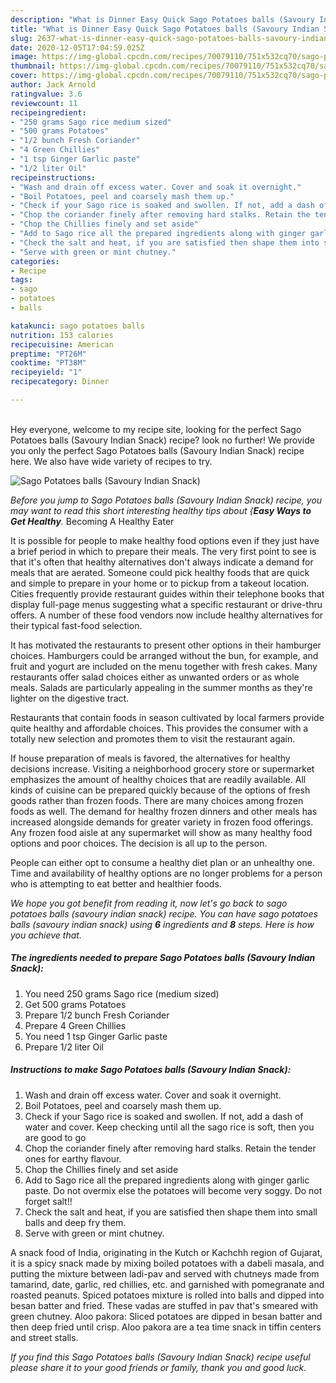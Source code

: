 ```yaml
---
description: "What is Dinner Easy Quick Sago Potatoes balls (Savoury Indian Snack)"
title: "What is Dinner Easy Quick Sago Potatoes balls (Savoury Indian Snack)"
slug: 2637-what-is-dinner-easy-quick-sago-potatoes-balls-savoury-indian-snack
date: 2020-12-05T17:04:59.025Z
image: https://img-global.cpcdn.com/recipes/70079110/751x532cq70/sago-potatoes-balls-savoury-indian-snack-recipe-main-photo.jpg
thumbnail: https://img-global.cpcdn.com/recipes/70079110/751x532cq70/sago-potatoes-balls-savoury-indian-snack-recipe-main-photo.jpg
cover: https://img-global.cpcdn.com/recipes/70079110/751x532cq70/sago-potatoes-balls-savoury-indian-snack-recipe-main-photo.jpg
author: Jack Arnold
ratingvalue: 3.6
reviewcount: 11
recipeingredient:
- "250 grams Sago rice medium sized"
- "500 grams Potatoes"
- "1/2 bunch Fresh Coriander"
- "4 Green Chillies"
- "1 tsp Ginger Garlic paste"
- "1/2 liter Oil"
recipeinstructions:
- "Wash and drain off excess water. Cover and soak it overnight."
- "Boil Potatoes, peel and coarsely mash them up."
- "Check if your Sago rice is soaked and swollen. If not, add a dash of water and cover. Keep checking until all the sago rice is soft, then you are good to go"
- "Chop the coriander finely after removing hard stalks. Retain the tender ones for earthy flavour."
- "Chop the Chillies finely and set aside"
- "Add to Sago rice all the prepared ingredients along with ginger garlic paste. Do not overmix else the potatoes will become very soggy. Do not forget salt!!"
- "Check the salt and heat, if you are satisfied then shape them into small balls and deep fry them."
- "Serve with green or mint chutney."
categories:
- Recipe
tags:
- sago
- potatoes
- balls

katakunci: sago potatoes balls 
nutrition: 153 calories
recipecuisine: American
preptime: "PT26M"
cooktime: "PT38M"
recipeyield: "1"
recipecategory: Dinner

---
```

<br>
Hey everyone, welcome to my recipe site, looking for the perfect Sago Potatoes balls (Savoury Indian Snack) recipe? look no further! We provide you only the perfect Sago Potatoes balls (Savoury Indian Snack) recipe here. We also have wide variety of recipes to try.
<br>


![Sago Potatoes balls (Savoury Indian Snack)](https://img-global.cpcdn.com/recipes/70079110/751x532cq70/sago-potatoes-balls-savoury-indian-snack-recipe-main-photo.jpg)

<i>Before you jump to Sago Potatoes balls (Savoury Indian Snack) recipe, you may want to read this short interesting healthy tips about {<strong>Easy Ways to Get Healthy</strong>.</i>
Becoming A Healthy Eater

It is possible for people to make healthy food options even if they just have a brief period in which to prepare their meals. The very first point to see is that it's often that healthy alternatives don't always indicate a demand for meals that are aerated. Someone could pick healthy foods that are quick and simple to prepare in your home or to pickup from a takeout location. Cities frequently provide restaurant guides within their telephone books that display full-page menus suggesting what a specific restaurant or drive-thru offers. A number of these food vendors now include healthy alternatives for their typical fast-food selection.

 It has motivated the restaurants to present other options in their hamburger choices. Hamburgers could be arranged without the bun, for example, and fruit and yogurt are included on the menu together with fresh cakes. Many restaurants offer salad choices either as unwanted orders or as whole meals.  Salads are particularly appealing in the summer months as they're lighter on the digestive tract.

Restaurants that contain foods in season cultivated by local farmers provide quite healthy and affordable choices.  This provides the consumer with a totally new selection and promotes them to visit the restaurant again.

If house preparation of meals is favored, the alternatives for healthy decisions increase. Visiting a neighborhood grocery store or supermarket emphasizes the amount of healthy choices that are readily available.  All kinds of cuisine can be prepared quickly because of the options of fresh goods rather than frozen foods. There are many choices among frozen foods as well. The demand for healthy frozen dinners and other meals has increased alongside demands for greater variety in frozen food offerings. Any frozen food aisle at any supermarket will show as many healthy food options and poor choices. The decision is all up to the person.

People can either opt to consume a healthy diet plan or an unhealthy one. Time and availability of healthy options are no longer problems for a person who is attempting to eat better and healthier foods.


<i>We hope you got benefit from reading it, now let's go back to sago potatoes balls (savoury indian snack) recipe. You can have sago potatoes balls (savoury indian snack) using <strong>6</strong> ingredients and <strong>8</strong> steps. Here is how you achieve that.
</i>

##### The ingredients needed to prepare Sago Potatoes balls (Savoury Indian Snack):

1. You need 250 grams Sago rice (medium sized)
1. Get 500 grams Potatoes
1. Prepare 1/2 bunch Fresh Coriander
1. Prepare 4 Green Chillies
1. You need 1 tsp Ginger Garlic paste
1. Prepare 1/2 liter Oil


##### Instructions to make Sago Potatoes balls (Savoury Indian Snack):

1. Wash and drain off excess water. Cover and soak it overnight.
1. Boil Potatoes, peel and coarsely mash them up.
1. Check if your Sago rice is soaked and swollen. If not, add a dash of water and cover. Keep checking until all the sago rice is soft, then you are good to go
1. Chop the coriander finely after removing hard stalks. Retain the tender ones for earthy flavour.
1. Chop the Chillies finely and set aside
1. Add to Sago rice all the prepared ingredients along with ginger garlic paste. Do not overmix else the potatoes will become very soggy. Do not forget salt!!
1. Check the salt and heat, if you are satisfied then shape them into small balls and deep fry them.
1. Serve with green or mint chutney.


A snack food of India, originating in the Kutch or Kachchh region of Gujarat, it is a spicy snack made by mixing boiled potatoes with a dabeli masala, and putting the mixture between ladi-pav and served with chutneys made from tamarind, date, garlic, red chillies, etc. and garnished with pomegranate and roasted peanuts. Spiced potatoes mixture is rolled into balls and dipped into besan batter and fried. These vadas are stuffed in pav that&#39;s smeared with green chutney. Aloo pakora: Sliced potatoes are dipped in besan batter and then deep fried until crisp. Aloo pakora are a tea time snack in tiffin centers and street stalls. 

<i>If you find this Sago Potatoes balls (Savoury Indian Snack) recipe useful please share it to your good friends or family, thank you and good luck.</i>
